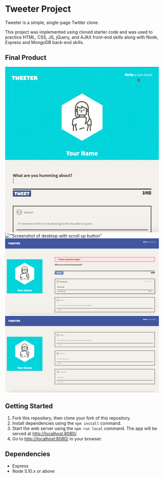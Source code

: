 # Tweeter Project

Tweeter is a simple, single-page Twitter clone.

This project was implemented using cloned starter code and was used to practice HTML, CSS, JS, jQuery, and AJAX front-end skills along with Node, Express and MongoDB back-end skills.

## Final Product

!["Screenshot of tablet display"](https://github.com/sabiat/tweeter/blob/master/docs/tablet-display.png?raw=true)
!["Screenshot of desktop with scroll up button"]()
!["Screenshot of error and on hover display"](https://github.com/sabiat/tweeter/blob/master/docs/onhover-error-display.png?raw=true)
!["Screenshot of compose box when hidden](https://github.com/sabiat/tweeter/blob/master/docs/form-slideup.png?raw=true)

## Getting Started

1. Fork this repository, then clone your fork of this repository.
2. Install dependencies using the `npm install` command.
3. Start the web server using the `npm run local` command. The app will be served at <http://localhost:8080/>.
4. Go to <http://localhost:8080/> in your browser.

## Dependencies

- Express
- Node 5.10.x or above

